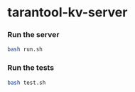 # tarantool-kv-server
### Run the server
```bash
bash run.sh
```

### Run the tests
```bash
bash test.sh
```
